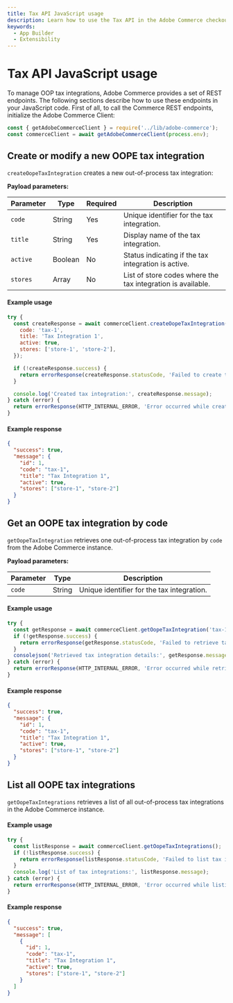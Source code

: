 ```yaml
---
title: Tax API JavaScript usage
description: Learn how to use the Tax API in the Adobe Commerce checkout starter kit.
keywords:
  - App Builder
  - Extensibility
---
```

# Tax API JavaScript usage

To manage OOP tax integrations, Adobe Commerce provides a set of REST endpoints. The following sections describe how to use these endpoints in your JavaScript code.
First of all, to call the Commerce REST endpoints, initialize the Adobe Commerce Client:

```javascript
const { getAdobeCommerceClient } = require('../lib/adobe-commerce');
const commerceClient = await getAdobeCommerceClient(process.env);
```

## Create or modify a new OOPE tax integration

`createOopeTaxIntegration` creates a new out-of-process tax integration:

**Payload parameters:**

| Parameter | Type   | Required | Description                               |
| --------- | ------ | -------- | ----------------------------------------- |
| `code`    | String | Yes      | Unique identifier for the tax integration. |
| `title`   | String | Yes      | Display name of the tax integration.       |
| `active`  | Boolean| No       | Status indicating if the tax integration is active. |
| `stores`  | Array  | No       | List of store codes where the tax integration is available. |

<CodeBlock slots="heading, code" repeat="2" languages="javascript, json" />

#### Example usage

```javascript
try {
  const createResponse = await commerceClient.createOopeTaxIntegration({
    code: 'tax-1',
    title: 'Tax Integration 1',
    active: true,
    stores: ['store-1', 'store-2'],
  });

  if (!createResponse.success) {
    return errorResponse(createResponse.statusCode, 'Failed to create tax integration');
  }

  console.log('Created tax integration:', createResponse.message);
} catch (error) {
  return errorResponse(HTTP_INTERNAL_ERROR, 'Error occurred while creating tax integration');
}
```

#### Example response

```json
{
  "success": true,
  "message": {
    "id": 1,
    "code": "tax-1",
    "title": "Tax Integration 1",
    "active": true,
    "stores": ["store-1", "store-2"]
  }
}
```

## Get an OOPE tax integration by code

`getOopeTaxIntegration` retrieves one out-of-process tax integration by `code` from the Adobe Commerce instance.

**Payload parameters:**

| Parameter | Type   | Description                                 |
| --------- | ------ | ------------------------------------------- |
| `code`    | String | Unique identifier for the tax integration. |

<CodeBlock slots="heading, code" repeat="2" languages="javascript, json" />

#### Example usage

```javascript
try {
  const getResponse = await commerceClient.getOopeTaxIntegration('tax-1');
  if (!getResponse.success) {
    return errorResponse(getResponse.statusCode, 'Failed to retrieve tax integration');
  }
  consolejson('Retrieved tax integration details:', getResponse.message);
} catch (error) {
  return errorResponse(HTTP_INTERNAL_ERROR, 'Error occurred while retrieving tax integration');
}
```

#### Example response

```json
{
  "success": true,
  "message": {
    "id": 1,
    "code": "tax-1",
    "title": "Tax Integration 1",
    "active": true,
    "stores": ["store-1", "store-2"]
  }
}
```

## List all OOPE tax integrations

`getOopeTaxIntegrations` retrieves a list of all out-of-process tax integrations in the Adobe Commerce instance.

#### Example usage

```javascript
try {
  const listResponse = await commerceClient.getOopeTaxIntegrations();
  if (!listResponse.success) {
    return errorResponse(listResponse.statusCode, 'Failed to list tax integrations');
  }
  console.log('List of tax integrations:', listResponse.message);
} catch (error) {
  return errorResponse(HTTP_INTERNAL_ERROR, 'Error occurred while listing tax integrations');
}
```

#### Example response

```json
{
  "success": true,
  "message": [
    {
      "id": 1,
      "code": "tax-1",
      "title": "Tax Integration 1",
      "active": true,
      "stores": ["store-1", "store-2"]
    }
  ]
}
```
